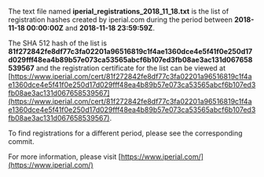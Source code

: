 The text file named **iperial_registrations_2018_11_18.txt** is the list of registration hashes created by iperial.com during the period between **2018-11-18 00:00:00Z** and **2018-11-18 23:59:59Z**.

The SHA 512 hash of the list is **81f272842fe8df77c3fa02201a96516819c1f4ae1360dce4e5f41f0e250d17d029fff48ea4b89b57e073ca53565abcf6b107ed3fb08ae3ac131d067658539567** and the registration certificate for the list can be viewed at [https://www.iperial.com/cert/81f272842fe8df77c3fa02201a96516819c1f4ae1360dce4e5f41f0e250d17d029fff48ea4b89b57e073ca53565abcf6b107ed3fb08ae3ac131d067658539567](https://www.iperial.com/cert/81f272842fe8df77c3fa02201a96516819c1f4ae1360dce4e5f41f0e250d17d029fff48ea4b89b57e073ca53565abcf6b107ed3fb08ae3ac131d067658539567).

To find registrations for a different period, please see the corresponding commit.

For more information, please visit [https://www.iperial.com/](https://www.iperial.com/)
